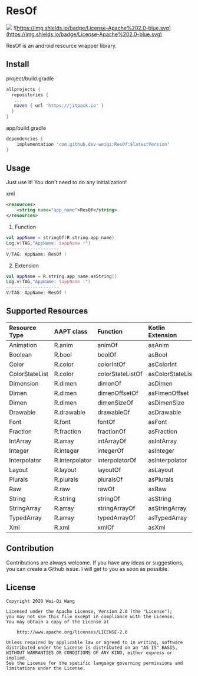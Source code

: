 # ResOf

[![](https://jitpack.io/v/dev-weiqi/ResOf.svg)](https://jitpack.io/#dev-weiqi/ResOf) ![https://img.shields.io/badge/License-Apache%202.0-blue.svg](https://img.shields.io/badge/License-Apache%202.0-blue.svg)

ResOf is an android resource wrapper library.

## Install

project/build.gradle

```groovy
allprojects {
  repositories {
   ...
   maven { url 'https://jitpack.io' }
  }
}
```

app/build.gradle

```groovy
dependencies {
    implementation 'com.github.dev-weiqi:ResOf:$latestVersion'
}
```

## Usage

Just use it! You don't need to do any initialization!

xml

```xml
<resources>
    <string name="app_name">ResOf</string>
</resources>
```

1. Function

```kotlin
val appName = stringOf(R.string.app_name)
Log.v(TAG,"AppName: $appName !")
--------------------
V/TAG: AppName: ResOf !
```

2. Extension

```kotlin
val appName = R.string.app_name.asString()
Log.v(TAG,"AppName: $appName !")
--------------------
V/TAG: AppName: ResOf !
```

## Supported Resources

| Resource Type  | AAPT class     | Function         | Kotlin Extension | Return Type       |
| :------------- | :------------- | :--------------- | :--------------- | :---------------- |
| Animation      | R.anim         | animOf           | asAnim           | Animation         |
| Boolean        | R.bool         | boolOf           | asBool           | Boolean           |
| Color          | R.color        | colorIntOf       | asColorInt       | Int               |
| ColorStateList | R.color        | colorStateListOf | asColorStateList | ColorStateList    |
| Dimension      | R.dimen        | dimenOf          | asDimen          | Float             |
| Dimen          | R.dimen        | dimenOffsetOf    | asFimenOffset    | Int               |
| Dimen          | R.dimen        | dimenSizeOf      | asDimenSize      | Int               |
| Drawable       | R.drawable     | drawableOf       | asDrawable       | Drawable          |
| Font           | R.font         | fontOf           | asFont           | Typeface          |
| Fraction       | R.fraction     | fractionOf       | asFraction       | Float             |
| IntArray       | R.array        | intArrayOf       | asIntArray       | IntArray          |
| Integer        | R.integer      | integerOf        | asInteger        | Int               |
| Interpolator   | R.interpolator | interpolatorOf   | asInterpolator   | Interpolator      |
| Layout         | R.layout       | layoutOf         | asLayout         | XmlResourceParser |
| Plurals        | R.plurals      | pluralsOf        | asPlurals        | String            |
| Raw            | R.raw          | rawOf            | asRaw            | InputStream       |
| String         | R.string       | stringOf         | asString         | String            |
| StringArray    | R.array        | stringArrayOf    | asStringArray    | Array<out String> |
| TypedArray     | R.array        | typedArrayOf     | asTypedArray     | TypedArray        |
| Xml            | R.xml          | xmlOf            | asXml            | XmlResourceParser |

## **Contribution**

Contributions are always welcome. If you have any ideas or suggestions, you can create a Github issue. I will get to you as soon as possible.

## **License**

```
Copyright 2020 Wei-Qi Wang

Licensed under the Apache License, Version 2.0 (the "License");
you may not use this file except in compliance with the License.
You may obtain a copy of the License at

    http://www.apache.org/licenses/LICENSE-2.0

Unless required by applicable law or agreed to in writing, software
distributed under the License is distributed on an "AS IS" BASIS,
WITHOUT WARRANTIES OR CONDITIONS OF ANY KIND, either express or implied.
See the License for the specific language governing permissions and
limitations under the License.
```
